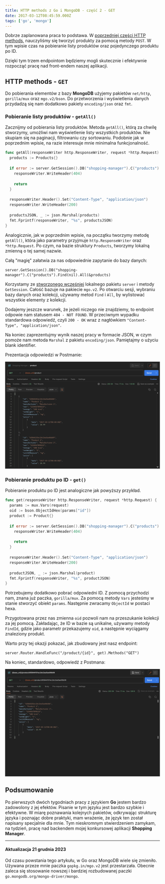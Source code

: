 ```yaml
---
title: HTTP methods z Go i MongoDB - część 2 - GET
date: 2017-03-12T08:45:59.000Z
tags: ['go', 'mongo']
---
```


Dobrze zaplanowana praca to podstawa. W [poprzedniej części HTTP methods](/http-methods-z-go-i-mongodb-czesc-1-post/), nauczyliśmy się tworzyć produkty za pomocą metody `POST`. W tym wpisie czas na pobieranie listy produktów oraz pojedynczego produktu po ID.

Dzięki tym trzem endpointom będziemy mogli skutecznie i efektywnie rozpocząć pracę nad front-endem naszej aplikacji.

## HTTP methods - `GET`

Do pobierania elementów z bazy **MongoDB** użyjemy pakietów `net/http`, `gorilla/mux` oraz `mgo.v2/bson`. Do przetworzenia i wyświetlenia danych przydadzą się nam dodatkowo pakiety `encoding/json` oraz `fmt`.

### Pobieranie listy produktów - `getAll()`

Zacznijmy od pobierania listy produktów. Metoda `getAll()`, którą za chwilę stworzymy, umożliwi nam wyświetlenie listy wszystkich produktów. Nie skupiam się na paginacji, filtrowaniu czy sortowaniu. Podobnie jak w poprzednim wpisie, na razie interesuje mnie minimalna funkcjonalność.

```go
func getAll(responseWriter http.ResponseWriter, request *http.Request) {
  products := Products{}

  if error := server.GetSession().DB("shopping-manager").C("products").Find(nil).All(&products); error != nil {
    responseWriter.WriteHeader(404)

    return
  }

  responseWriter.Header().Set("Content-Type", "application/json")
  responseWriter.WriteHeader(200)

  productsJSON, _ := json.Marshal(products)
  fmt.Fprintf(responseWriter, "%s", productsJSON)
}
```

Analogicznie, jak w poprzednim wpisie, na początku tworzymy metodę `getAll()`, która jako parametry przyjmuje `http.ResponseWriter` oraz `*http.Request`. Po czym, na bazie struktury `Products`, tworzymy lokalną zmienną o tej samej nazwie.

Całą "magię" załatwia za nas odpowiednie zapytanie do bazy danych:

```
server.GetSession().DB("shopping-manager").C("products").Find(nil).All(&products)
```

Korzystamy ze [stworzonego wcześniej](/mongodb-i-mgo-czyli-kilka-slow-o-bazie-danych-dla-jezyka-go/) lokalnego pakietu `server` i metody `GetSession`. Całość bazuje na pakiecie `mgo.v2`. Po otwarciu sesji, wybraniu bazy danych oraz kolekcji, używamy metod `Find` i `All`, by wylistować wszystkie elementy z kolekcji.

Dodajemy jeszcze warunek, że jeżeli niczego nie znajdziemy, to endpoint odpowie nam statusem `404 - NOT FOUND`. W przeciwnym wypadku standardowa odpowiedź, czyli `200 - OK` wraz z nagłówkiem `"Content-Type", "application/json"`.

Na koniec zaprezentujmy wynik naszej pracy w formacie JSON, w czym pomoże nam metoda `Marshal` z pakietu `encoding/json`. Pamiętajmy o użyciu blank identifier.

Prezentacja odpowiedzi w Postmanie:

![Postman - GET method - HTTP](./Zrzut-ekranu-2017-03-12-o-09.09.26.png)

### Pobieranie produktu po ID - `get()`

Pobieranie produktu po ID jest analogiczne jak powyższy przykład.

```go
func get(responseWriter http.ResponseWriter, request *http.Request) {
  params := mux.Vars(request)
  oid := bson.ObjectIdHex(params["id"])
  product := Product{}

  if error := server.GetSession().DB("shopping-manager").C("products").FindId(oid).One(&product); error != nil {
    responseWriter.WriteHeader(404)

    return
  }

  responseWriter.Header().Set("Content-Type", "application/json")
  responseWriter.WriteHeader(200)

  productJSON, _ := json.Marshal(product)
  fmt.Fprintf(responseWriter, "%s", productJSON)
}
```

Potrzebujemy dodatkowo pobrać odpowiedni ID. Z pomocą przychodzi nam, znana już paczka, `gorilla/mux`. Za pomocą metody `Vars` jesteśmy w stanie stworzyć obiekt `params`. Następnie zwracamy `ObjectId` w postaci hexa.

Przygotowana przez nas zmienna `oid` pozwoli nam na przeszukanie kolekcji za jej pomocą. Zakładając, że ID w bazie są unikalne, używamy metody `FindId`, gdzie jako parametr przekazujemy `oid`, a następnie wyciągamy znaleziony produkt.

Warto przy tej okazji pokazać, jak zbudowany jest nasz endpoint:

```
server.Router.HandleFunc("/product/{id}", get).Methods("GET")
```

Na koniec, standardowo, odpowiedź z Postmana:

![Postman - GET by ID method - HTTP](./Zrzut-ekranu-2017-03-12-o-09.27.20.png)

## Podsumowanie

Po pierwszych dwóch tygodniach pracy z językiem **Go** jestem bardzo zadowolony z jej efektów. Pisanie w tym języku jest bardzo szybkie i efektywne. W miarę poznawania kolejnych pakietów, odkrywając strukturę języka i poznając dobre praktyki, mam wrażenie, że język ten został napisany specjalnie dla mnie. Tym nieskromnym stwierdzeniem zamykam, na tydzień, pracę nad backendem mojej konkursowej aplikacji **Shopping Manager**.

---

#### Aktualizacja 21 grudnia 2023

Od czasu powstania tego artykułu, w Go oraz MongoDB wiele się zmieniło. Używana przeze mnie paczka `gopkg.in/mgo.v2` jest przestarzała. Obecnie zaleca się stosowanie nowszej i bardziej rozbudowanej paczki `go.mongodb.org/mongo-driver/mongo`.
